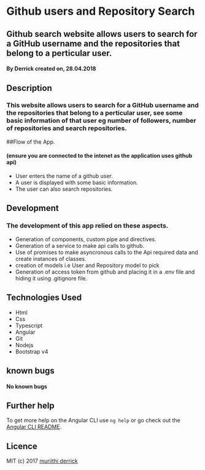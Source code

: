 # Github users and Repository Search

## Github search website allows users to search for a GitHub username and the repositories that belong to a perticular user.
#### By **Derrick** created on, 28.04.2018

## Description
### This website allows users to search for a GitHub username and the repositories that belong to a perticular user, see some basic information of that user eg number of followers, number of repositories and search repositories.

##Flow of the App.
#### (ensure you are connected to the intenet as the application uses github api)

+ User enters the name of a github user.
+ A user is displayed with some basic information.
+ The user can also search repositories.

## Development
### The development of this app relied on these aspects.
+ Generation of components, custom pipe and directives.
+ Generation of a service to make api calls to github.
+ Use of promises to make asyncronous calls to the Api required data and create instances of classes.
+ creation of models i.e User and Repository model to pick 
+ Generation of access token from github and placing it in a .env file and hiding it using .gitignore file.

## Technologies Used
+ Html
+ Css
+ Typescript
+ Angular
+ Git
+ Nodejs
+ Bootstrap v4

## known bugs
#### No known bugs

## Further help
To get more help on the Angular CLI use `ng help` or go check out the [Angular CLI README](https://github.com/angular/angular-cli/blob/master/README.md).

## Licence
MIT (c) 2017 [muriithi derrick](https://github.com/muriithiderro)